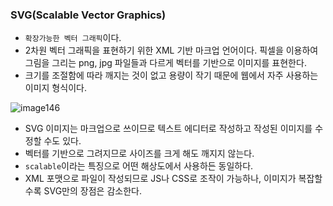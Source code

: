 ### SVG(Scalable Vector Graphics)

- `확장가능한 벡터 그래픽`이다.
- 2차원 벡터 그래픽을 표현하기 위한 XML 기반 마크업 언어이다. 픽셀을 이용하여 그림을 그리는 png, jpg 파일들과 다르게 벡터를 기반으로 이미지를 표현한다.
- 크기를 조절함에 따라 깨지는 것이 없고 용량이 작기 때문에 웹에서 자주 사용하는 이미지 형식이다.

![image146](https://github.com/user-attachments/assets/1eb45ef2-909f-4aec-8100-923a710320e1)

- SVG 이미지는 마크업으로 쓰이므로 텍스트 에디터로 작성하고 작성된 이미지를 수정할 수도 있다.
- 벡터를 기반으로 그려지므로 사이즈를 크게 해도 깨지지 않는다.
- `scalable`이라는 특징으로 어떤 해상도에서 사용하든 동일하다.
- XML 포맷으로 파일이 작성되므로 JS나 CSS로 조작이 가능하나, 이미지가 복잡할수록 SVG만의 장점은 감소한다.